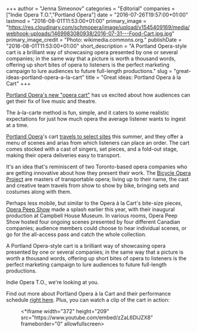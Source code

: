 +++
author = "Jenna Simeonov"
categories = "Editorial"
companies = ["Indie Opera T.O.","Portland Opera"]
date = "2016-07-26T19:57:00+01:00"
lastmod = "2016-08-01T11:53:00+01:00"
primary_image = "https://res.cloudinary.com/schmopera/image/upload/v1545409169/media/webhook-uploads/1469983080938/2016-07-31---Food-Cart.jpg.jpg"
primary_image_credit = "Photo: wikimedia.commons.org."
publishDate = "2016-08-01T11:53:00+01:00"
short_description = "A Portland Opera-style cart is a brilliant way of showcasing opera presented by one or several companies; in the same way that a picture is worth a thousand words, offering up short bites of opera to listeners is the perfect marketing campaign to lure audiences to future full-length productions."
slug = "great-ideas-portland-opera-a-la-cart"
title = "Great ideas: Portland Opera à la Cart"
+++

[Portland Opera's new "opera cart"](http://www.oregonlive.com/art/index.ssf/2016/07/portland_opera_cart.html) has us excited about how audiences can get their fix of live music and theatre.

The à-la-carte method is fun, simple, and it caters to some realistic expectations for just how much opera the average listener wants to ingest at a time.

[Portland Opera](/scene/companies/portland-opera/)'s cart [travels to select sites](http://www.portlandopera.org/alacart/) this summer, and they offer a menu of scenes and arias from which listeners can place an order. The cart comes stocked with a cast of singers, set pieces, and a fold-out stage, making their opera deliveries easy to transport.

It's an idea that's reminiscent of two Toronto-based opera companies who are getting innovative about how they present their work. The [Bicycle Opera Project](/on-the-road-the-bicycle-opera-project/) are masters of transportable opera; living up to their name, the cast and creative team travels from show to show by bike, bringing sets and costumes along with them. 

Perhaps less mobile, but similar to the Opera à la Cart's bite-size pieces, [Opera Peep Show](/opera-for-voyeurs-opera-peep-show/) made a splash earlier this year, with their inaugural production at Campbell House Museum. In various rooms, Opera Peep Show hosted four ongoing scenes presented by four different Canadian companies; audience members could choose to hear individual scenes, or go for the all-access pass and catch the whole collection.

A Portland Opera-style cart is a brilliant way of showcasing opera presented by one or several companies; in the same way that a picture is worth a thousand words, offering up short bites of opera to listeners is the perfect marketing campaign to lure audiences to future full-length productions.

Indie Opera T.O., we're looking at you.

Find out more about Portland Opera à la Cart and their performance schedule [right here](http://www.portlandopera.org/alacart/). Plus, you can watch a clip of the cart in action:

<figure data-type="video">
<*iframe width="372" height="209" src="https://www.youtube.com/embed/zZaL6DlJZX8" frameborder="0" allowfullscreen></iframe>
</figure>
